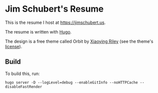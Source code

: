 # Jim Schubert's Resume

This is the resume I host at https://jimschubert.us.

The resume is written with [Hugo](https://gohugo.io/).

The design is a free theme called Orbit by [Xiaoying Riley](https://github.com/xriley/Orbit-Theme) (see the theme's [license](./ortbit-license)).

## Build

To build this, run:

```shell
hugo server -D --logLevel=debug --enableGitInfo --noHTTPCache --disableFastRender
```

